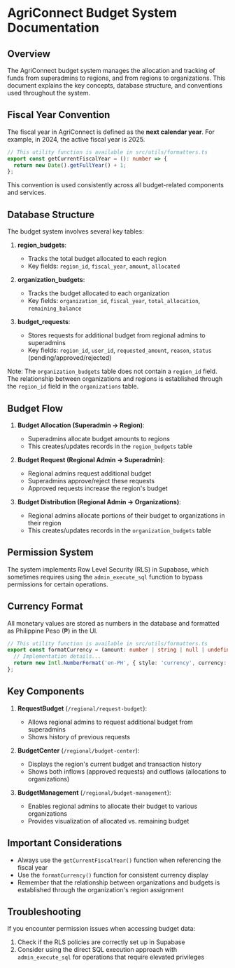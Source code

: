 # AgriConnect Budget System Documentation

## Overview

The AgriConnect budget system manages the allocation and tracking of funds from superadmins to regions, and from regions to organizations. This document explains the key concepts, database structure, and conventions used throughout the system.

## Fiscal Year Convention

The fiscal year in AgriConnect is defined as the **next calendar year**. For example, in 2024, the active fiscal year is 2025.

```typescript
// This utility function is available in src/utils/formatters.ts
export const getCurrentFiscalYear = (): number => {
  return new Date().getFullYear() + 1;
};
```

This convention is used consistently across all budget-related components and services.

## Database Structure

The budget system involves several key tables:

1. **region_budgets**:
   - Tracks the total budget allocated to each region
   - Key fields: `region_id`, `fiscal_year`, `amount`, `allocated`

2. **organization_budgets**:
   - Tracks the budget allocated to each organization
   - Key fields: `organization_id`, `fiscal_year`, `total_allocation`, `remaining_balance`

3. **budget_requests**:
   - Stores requests for additional budget from regional admins to superadmins
   - Key fields: `region_id`, `user_id`, `requested_amount`, `reason`, `status` (pending/approved/rejected)

Note: The `organization_budgets` table does not contain a `region_id` field. The relationship between organizations and regions is established through the `region_id` field in the `organizations` table.

## Budget Flow

1. **Budget Allocation (Superadmin → Region)**:
   - Superadmins allocate budget amounts to regions
   - This creates/updates records in the `region_budgets` table

2. **Budget Request (Regional Admin → Superadmin)**:
   - Regional admins request additional budget
   - Superadmins approve/reject these requests
   - Approved requests increase the region's budget

3. **Budget Distribution (Regional Admin → Organizations)**:
   - Regional admins allocate portions of their budget to organizations in their region
   - This creates/updates records in the `organization_budgets` table

## Permission System

The system implements Row Level Security (RLS) in Supabase, which sometimes requires using the `admin_execute_sql` function to bypass permissions for certain operations.

## Currency Format

All monetary values are stored as numbers in the database and formatted as Philippine Peso (₱) in the UI.

```typescript
// This utility function is available in src/utils/formatters.ts
export const formatCurrency = (amount: number | string | null | undefined): string => {
  // Implementation details...
  return new Intl.NumberFormat('en-PH', { style: 'currency', currency: 'PHP' }).format(amount);
};
```

## Key Components

1. **RequestBudget** (`/regional/request-budget`):
   - Allows regional admins to request additional budget from superadmins
   - Shows history of previous requests

2. **BudgetCenter** (`/regional/budget-center`):
   - Displays the region's current budget and transaction history
   - Shows both inflows (approved requests) and outflows (allocations to organizations)

3. **BudgetManagement** (`/regional/budget-management`):
   - Enables regional admins to allocate their budget to various organizations
   - Provides visualization of allocated vs. remaining budget

## Important Considerations

- Always use the `getCurrentFiscalYear()` function when referencing the fiscal year
- Use the `formatCurrency()` function for consistent currency display
- Remember that the relationship between organizations and budgets is established through the organization's region assignment

## Troubleshooting

If you encounter permission issues when accessing budget data:
1. Check if the RLS policies are correctly set up in Supabase
2. Consider using the direct SQL execution approach with `admin_execute_sql` for operations that require elevated privileges 